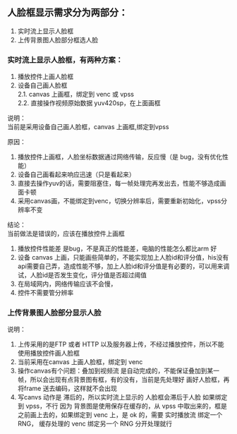 ## 人脸框显示需求分为两部分：

1. 实时流上显示人脸框
2. 上传背景图人脸部分框选人脸

### 实时流上显示人脸框，有两种方案：

1. 播放控件上画人脸框 
2. 设备自己画人脸框  
2.1. canvas 上画框，绑定到 venc 或 vpss  
2.2. 直接操作视频原始数据 yuv420sp，在上面画框

说明：  
当前是采用设备自己画人脸框，canvas 上画框,绑定到vpss

原因：  
1. 播放控件上画框，人脸坐标数据通过网络传输，反应慢（是 bug，没有优化性能）
2. 设备自己画看起来响应迅速（只是看起来）
3. 直接去操作yuv的话，需要阻塞住，每一帧处理完再发出去，性能不够造成画面卡顿
4. 采用canvas画，不能绑定到venc，切换分辨率后，需要重新初始化，vpss分辨率不变

结论：  
当前做法是错误的，应该在播放控件上画框
1. 播放控件性能差 是bug，不是真正的性能差，电脑的性能怎么都比arm 好
2. 设备 canvas 上画，只能画些简单的，不能实现加上人脸id和评分值，his没有api需要自己弄，造成性能不够，加上人脸id和评分值是有必要的，可以用来调试，人脸id是否发生变化，评分值是否超过阈值
3. 在局域网内，网络传输应该不会慢，
4. 控件不需要管分辨率

### 上传背景图人脸部分显示人脸

说明：
1. 上传采用的是FTP 或者 HTTP 以及服务器上传，不经过播放控件，所以不能使用播放控件画人脸框
2. 当前采用在canvas 上画人脸框，绑定到 venc
3. 操作canvas有个问题：叠加到视频流 是自动完成的，不能保证叠加到某一帧，所以会出现有点背景图有框，有的没有，当前是先处理好 画好人脸框，再将frame 送去编码，这样就不会出现
4. 写canvs 动作是 滞后的，所以实时流上显示的 人脸框会滞后于人脸
如果绑定到 vpss，不行 因为 背景图是使用保存在缓存的，从 vpss 中取出来的，框是之前画上去的，如果绑定到 venc 上，是 ok 的，需要 实时播放流 绑定一个 RNG， 缓存处理的 venc 绑定另一个 RNG 分开处理就行
